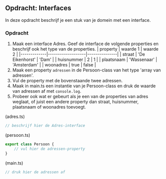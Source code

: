 ## Opdracht: Interfaces

In deze opdracht beschrijf je een stuk van je domein met een interface.

### Opdracht

1. Maak een interface Adres. Geef de interface de volgende properties en beschrijf ook het type van de properties.
    | property    | waarde 1          | waarde 2      |
    |-------------|-------------------|---------------|
    | straat      | 'De Eikenhorst'   | 'Dam'         |
    | huisnummer  | 2                 | 1             |
    | plaatsnaam  | 'Wassenaar'       | 'Amsterdam'   |
    | woonadres   | true              | false         |
2. Maak een property `adressen` in de Persoon-class van het type 'array van adressen'.
3. Vul de property met de bovenstaande twee adressen.
4. Maak in main.ts een instantie van je Persoon-class en druk de waarde van adressen af met `console.log`.
5. Probeer ook wat er gebeurt als je een van de properties van adres weglaat, of juist een andere property dan straat, 
   huisnummer, plaatsnaam of woonadres toevoegt.

(adres.ts)
```TypeScript
// beschrijf hier de Adres-interface
```

(persoon.ts)
```TypeScript
export class Persoon {
    // vul hier de adressen-property
}
```

(main.ts)
```TypeScript
// druk hier de adressen af
```
